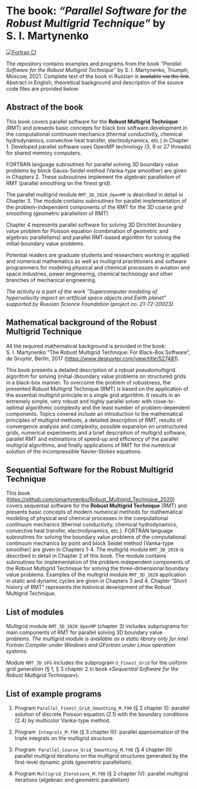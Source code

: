 # The book: *“Parallel Software for the Robust Multigrid Technique”* by S.&nbsp;I.&nbsp;Martynenko

[![Fortran CI](https://github.com/simartynenko/Robust_Multigrid_Technique_2021_OpenMP/actions/workflows/ci.yml/badge.svg)](https://github.com/simartynenko/Robust_Multigrid_Technique_2021_OpenMP/actions/workflows/ci.yml)

The repository contains examples and programs from the book *“Parallel Software for the Robust Multigrid Technique”* by S.&nbsp;I.&nbsp;Martynenko, Triumph, Moscow, 2021. Complete text of the book in Russian is ~~available via the link~~. Abstract in English, theoretical background and description of the source code files are provided below.

## Abstract of the book

This book covers parallel software for the __Robust Multigrid Technique__ (RMT) and presents basic concepts for black box software development in the computational continuum mechanics (thermal conductivity, chemical hydrodynamics, convective heat transfer, electrodynamics, etc.) in Chapter 1. Developed parallel software uses OpenMP technology (3, 9 or 27 threads) for shared memory computers. 

FORTRAN language subroutines for parallel solving 3D boundary value problems by block Gauss-Seidel method (Vanka-type smoother) are given in Chapters 2. These subroutines implement the algebraic parallelism of RMT (parallel smoothing on the finest grid).

The parallel multigrid module `RMT_3D_2020_OpenMP` is described in detail in Chapter 3. The module contains subroutines for parallel implementation of the problem-independent components of the RMT for the 3D coarse grid smoothing (geometric parallelism of RMT). 

Chapter 4 represents parallel software for solving 3D Dirichlet boundary value problem for Poisson equation (combination of geometric and algebraic parallelisms) and parallel RMT-based algorithm for solving the initial-boundary value problems.

Potential readers are graduate students and researchers working in applied and numerical mathematics as well as multigrid practitioners and software programmers for modeling physical and chemical processes in aviation and space industries, power engineering, chemical technology and other branches of mechanical engineering.

*The activity is a part of the work “Supercomputer modeling of hypervelocity impact on artificial space objects and Earth planet” supported by Russian Science Foundation (project no. 21-72-20023).*

## Mathematical background of the Robust Multigrid Technique

All the required mathematical background is provided in the book: S. I. Martynenko “The Robust Multigrid Technique: For Black-Box Software”, de Gruyter, Berlin, 2017 (https://www.degruyter.com/view/title/527481).

This book presents a detailed description of a robust pseudomultigrid algorithm for solving (initial-)boundary value problems on structured grids in a black-box manner. To overcome the problem of robustness, the presented Robust Multigrid Technique (RMT) is based on the application of the essential multigrid principle in a single grid algorithm. It results in an extremely simple, very robust and highly parallel solver with close-to-optimal algorithmic complexity and the least number of problem-dependent components. Topics covered include an introduction to the mathematical principles of multigrid methods, a detailed description of RMT, results of convergence analysis and complexity, possible expansion on unstructured grids, numerical experiments and a brief description of multigrid software, parallel RMT and estimations of speed-up and efficiency of the parallel multigrid algorithms, and finally applications of RMT for the numerical solution of the incompressible Navier-Stokes equations.

## Sequential Software for the Robust Multigrid Technique

This book (https://github.com/simartynenko/Robust_Multigrid_Technique_2020) covers sequential software for the __Robust Multigrid Technique__ (RMT) and presents basic concepts of modern numerical methods for mathematical modeling of physical and chemical processes in the computational continuum mechanics (thermal conductivity, chemical hydrodynamics, convective heat transfer, electrodynamics, etc.). FORTRAN language subroutines for solving the boundary value problems of the computational continuum mechanics by point and block Seidel method (Vanka-type smoother) are given in Chapters 1-4. The multigrid module `RMT_3D_2020` is described in detail in Chapter 2 of this book. The module contains subroutines for implementation of the problem-independent components of the Robust Multigrid Technique for solving the three-dimensional boundary value problems. Examples of the multigrid module `RMT_3D_2020` application in static and dynamic cycles are given in Chapters 3 and 4. Chapter “Short history of RMT” represents the historical development of the Robust Multigrid Technique.

## List of modules

Multigrid module `RMT_3D_2020_OpenMP` (chapter 3) includes subprograms for main components of RMT for parallel solving 3D boundary value problems. *The multigrid module is available as a static library only for Intel Fortran Compiler under Windows and GFortran under Linux operation systems.*

Module `RMT_3D_UFG` includes the subprogram `U_Finest_Grid` for the uniform grid generation (§ 1, § 3 chapter 2 in book *«Sequential Software for the Robust Multigrid Technique»*).

## List of example programs

1. Program `Parallel_Finest_Grid_Smoothing_M.f90` (§ 2 chapter II): parallel solution of discrete Poisson equation (2.1) with the boundary conditions (2.4) by multicolor Vanka-type method. 

1. Program  `Integrals_M.f90` (§ 3 chapter III): parallel approximation of the triple integrals on the multigrid structure. 

1. Program  `Parallel_Coarse_Grid_Smoothing_M.f90` (§ 4 chapter III): parallel multigrid iterations on the multigrid structures generated by the first-level dynamic grids (geometric parallelism).

1. Program `Multigrid_Iterations_M.f90` (§ 2 chapter IV): parallel multigrid iterations (algebraic and geometric parallelism)
